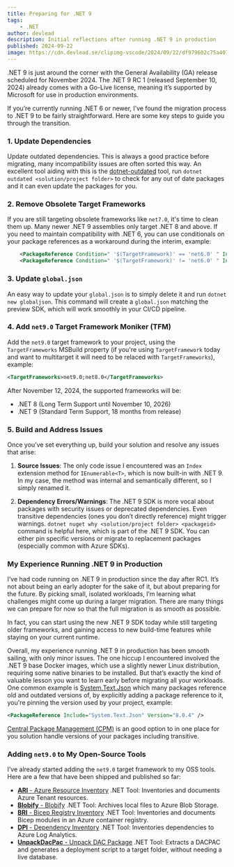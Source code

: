 ```yaml
---
title: Preparing for .NET 9
tags:
    - .NET
author: devlead
description: Initial reflections after running .NET 9 in production
published: 2024-09-22
image: https://cdn.devlead.se/clipimg-vscode/2024/09/22/df979602c75a4074bff02d5d02fdb88e.jpg?sv=2023-01-03&st=2024-09-22T12%3A57%3A23Z&se=2035-07-29T12%3A57%3A00Z&sr=b&sp=r&sig=V0HqKU5KQUe8JuTyKzmuxyNNyyX735PAm4M6Lx%2FaXoY%3D
---
```


.NET 9 is just around the corner with the General Availability (GA) release scheduled for November 2024. The .NET 9 RC 1 (released September 10, 2024) already comes with a Go-Live license, meaning it’s supported by Microsoft for use in production environments.

If you’re currently running .NET 6 or newer, I’ve found the migration process to .NET 9 to be fairly straightforward. Here are some key steps to guide you through the transition.

### 1. Update Dependencies

Update outdated dependencies. This is always a good practice before migrating, many incompatibility issues are often sorted this way. An excellent tool aiding with this is the [dotnet-outdated](https://github.com/dotnet-outdated/dotnet-outdated) tool, run `dotnet outdated <solution/project folder>` to check for any out of date packages and it can even update the packages for you.

### 2. Remove Obsolete Target Frameworks

If you are still targeting obsolete frameworks like `net7.0`, it's time to clean them up. Many newer .NET 9 assemblies only target .NET 8 and above. If you need to maintain compatibility with .NET 6, you can use conditionals on your package references as a workaround during the interim, example:

```xml
    <PackageReference Condition=" '$(TargetFramework)' == 'net6.0' " Include="Verify.Http" Version="5.0.1" />
    <PackageReference Condition=" '$(TargetFramework)' != 'net6.0' " Include="Verify.Http" Version="6.3.0" />
```

### 3. Update `global.json`

An easy way to update your `global.json` is to simply delete it and run `dotnet new globaljson`. This command will create a `global.json` matching the preview SDK, which will work smoothly in your CI/CD pipeline.

### 4. Add `net9.0` Target Framework Moniker (TFM)

Add the `net9.0` target framework to your project, using the `TargetFrameworks` MSBuild property (if you're using `TargetFramework` today and want to multitarget it will need to be relaced with `TargetFrameworks`), example:

```xml
<TargetFrameworks>net9.0;net8.0</TargetFrameworks>
```

After November 12, 2024, the supported frameworks will be:
- .NET 8 (Long Term Support until November 10, 2026)
- .NET 9 (Standard Term Support, 18 months from release)


### 5. Build and Address Issues

Once you’ve set everything up, build your solution and resolve any issues that arise:
1. **Source Issues**: The only code issue I encountered was an `Index` extension method for `IEnumerable<T>`, which is now built-in with .NET 9. In my case, the method was internal and semantically different, so I simply renamed it.
   
2. **Dependency Errors/Warnings**: The .NET 9 SDK is more vocal about packages with security issues or deprecated dependencies. Even transitive dependencies (ones you don’t directly reference) might trigger warnings. `dotnet nuget why <solution/project folder> <packageid>` command is helpful here, which is part of the .NET 9 SDK. You can either pin specific versions or migrate to replacement packages (especially common with Azure SDKs).

### My Experience Running .NET 9 in Production

I’ve had code running on .NET 9 in production since the day after RC1. It’s not about being an early adopter for the sake of it, but about preparing for the future. By picking small, isolated workloads, I’m learning what challenges might come up during a larger migration. There are many things we can prepare for now so that the full migration is as smooth as possible. 

In fact, you can start using the new .NET 9 SDK today while still targeting older frameworks, and gaining access to new build-time features while staying on your current runtime.

Overall, my experience running .NET 9 in production has been smooth sailing, with only minor issues. The one hiccup I encountered involved the .NET 9 base Docker images, which use a slightly newer Linux distribution, requiring some native binaries to be installed. But that’s exactly the kind of valuable lesson you want to learn early before migrating all your workloads. One common example is [System.Text.Json](https://www.nuget.org/packages/System.Text.Json) which many packages reference old and outdated versions of, by explicitly adding a package reference to it, you're pinning the version used by your project, example:
```xml
<PackageReference Include="System.Text.Json" Version="8.0.4" />
```
[Central Package Management (CPM)](https://learn.microsoft.com/en-us/nuget/consume-packages/central-package-management) is an good option to in one place for you solution handle versions of your packages including transitive.

### Adding `net9.0` to My Open-Source Tools

I’ve already started adding the `net9.0` target framework to my OSS tools. Here are a few that have been shipped and published so far:

- [**ARI** - Azure Resource Inventory](https://www.nuget.org/packages/ARI) .NET Tool: Inventories and documents Azure Tenant resources.
- [**Blobify** - Blobify](https://www.nuget.org/packages/Blobify) .NET Tool: Archives local files to Azure Blob Storage.
- [**BRI** - Bicep Registry Inventory](https://www.nuget.org/packages/BRI) .NET Tool: Inventories and documents Bicep modules in an Azure container registry.
- [**DPI** - Dependency Inventory](https://www.nuget.org/packages/DPI) .NET Tool: Inventories dependencies to Azure Log Analytics.
- [**UnpackDacPac** - Unpack DAC Package](https://www.nuget.org/packages/UnpackDacPac) .NET Tool: Extracts a DACPAC and generates a deployment script to a target folder, without needing a live database.
